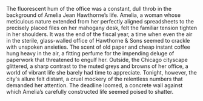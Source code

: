 The fluorescent hum of the office was a constant, dull throb in the background of Amelia Jean Hawthorne’s life.  Amelia, a woman whose meticulous nature extended from her perfectly aligned spreadsheets to the precisely placed files on her mahogany desk, felt the familiar tension tighten in her shoulders. It was the end of the fiscal year, a time when even the air in the sterile, glass-walled office of Hawthorne & Sons seemed to crackle with unspoken anxieties.  The scent of old paper and cheap instant coffee hung heavy in the air, a fitting perfume for the impending deluge of paperwork that threatened to engulf her. Outside, the Chicago cityscape glittered, a sharp contrast to the muted greys and browns of her office, a world of vibrant life she barely had time to appreciate.  Tonight, however, the city's allure felt distant, a cruel mockery of the relentless numbers that demanded her attention.  The deadline loomed, a concrete wall against which Amelia’s carefully constructed life seemed poised to shatter.
